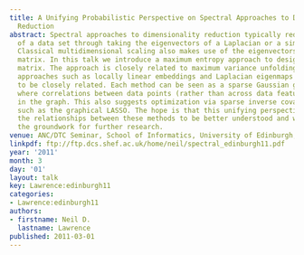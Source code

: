 ```yaml
---
title: A Unifying Probabilistic Perspective on Spectral Approaches to Dimensionality
  Reduction
abstract: Spectral approaches to dimensionality reduction typically reduce the dimensionality
  of a data set through taking the eigenvectors of a Laplacian or a similarity matrix.
  Classical multidimensional scaling also makes use of the eigenvectors of a similarity
  matrix. In this talk we introduce a maximum entropy approach to designing this similarity
  matrix. The approach is closely related to maximum variance unfolding. Other spectral
  approaches such as locally linear embeddings and Laplacian eigenmaps also turn out
  to be closely related. Each method can be seen as a sparse Gaussian graphical model
  where correlations between data points (rather than across data features) are specified
  in the graph. This also suggests optimization via sparse inverse covariance techniques
  such as the graphical LASSO. The hope is that this unifying perspective will allow
  the relationships between these methods to be better understood and will also provide
  the groundwork for further research.
venue: ANC/DTC Seminar, School of Informatics, University of Edinburgh, U.K.
linkpdf: ftp://ftp.dcs.shef.ac.uk/home/neil/spectral_edinburgh11.pdf
year: '2011'
month: 3
day: '01'
layout: talk
key: Lawrence:edinburgh11
categories:
- Lawrence:edinburgh11
authors:
- firstname: Neil D.
  lastname: Lawrence
published: 2011-03-01
---
```

